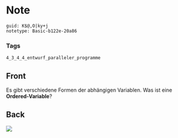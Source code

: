 # Note
```
guid: K$@,O|ky+j
notetype: Basic-b122e-20a86
```

### Tags
```
4_3_4_4_entwurf_paralleler_programme
```

## Front
Es gibt verschiedene Formen der abhängigen Variablen. Was ist eine
<b>Ordered-Variable</b>?

## Back
<img src="paste-c2ec370f7c5ea693119b295768ab29d25841bef7.jpg">
